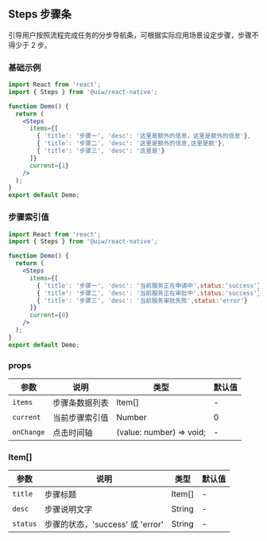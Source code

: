 Steps 步骤条
---

引导用户按照流程完成任务的分步导航条，可根据实际应用场景设定步骤，步骤不得少于 2 步。


### 基础示例

```jsx mdx:preview&background=#bebebe29
import React from 'react';
import { Steps } from '@uiw/react-native';

function Demo() {
  return (
    <Steps
      items={[
        { 'title': '步骤一', 'desc': '这里是额外的信息，这里是额外的信息'},
        { 'title': '步骤二', 'desc': '这里是额外的信息,这里是额'},
        { 'title': '步骤三', 'desc': '这里是'}
      ]}
      current={1}
    />
  );
}
export default Demo;
```

### 步骤索引值

```jsx mdx:preview&background=#bebebe29
import React from 'react';
import { Steps } from '@uiw/react-native';

function Demo() {
  return (
    <Steps
      items={[
        { 'title': '步骤一', 'desc': '当前服务正在申请中',status:'success'},
        { 'title': '步骤二', 'desc': '当前服务正在审批中',status:'success'},
        { 'title': '步骤三', 'desc': '当前服务审批失败',status:'error'}
      ]}
      current={0}
    />
  );
}
export default Demo;
```
### props

| 参数                 | 说明         | 类型    | 默认值  |
| -------------------- | ------------ | ------- | ------- |
| `items`           |步骤条数据列表      | Item[] | - |
| `current`            | 当前步骤索引值  | Number | 0 |
| `onChange`           | 点击时间轴     | (value: number) => void;    | - |


### Item[]

| 参数                 | 说明         | 类型    | 默认值  |
| -------------------- | ------------ | ------- | ------- |
| `title`           |步骤标题      | Item[] | - |
| `desc`            | 步骤说明文字  | String | - |
| `status`           | 步骤的状态，'success' 或 'error' | String  | - |
